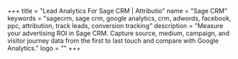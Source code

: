 +++
title = "Lead Analytics For Sage CRM | Attributio"
name = "Sage CRM"
keywords = "sagecrm, sage crm, google analytics, crm, adwords, facebook, ppc, attribution, track leads, conversion tracking"
description = "Measure your advertising ROI in Sage CRM. Capture source, medium, campaign, and visitor journey data from the first to last touch and compare with Google Analytics."
logo = ""
+++
